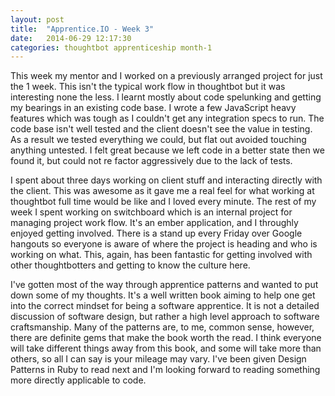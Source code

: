 ```yaml
---
layout: post
title:  "Apprentice.IO - Week 3"
date:   2014-06-29 12:17:30
categories: thoughtbot apprenticeship month-1
---
```


This week my mentor and I worked on a previously arranged project for just the 1
week. This isn't the typical work flow in thoughtbot but it was interesting none
the less. I learnt mostly about code spelunking and getting my bearings in an
existing code base. I wrote a few JavaScript heavy features which was tough as I
couldn't get any integration specs to run. The code base isn't well tested and
the client doesn't see the value in testing. As a result we tested everything we
could, but flat out avoided touching anything untested. I felt great because we
left code in a better state then we found it, but could not re factor
aggressively due to the lack of tests.

I spent about three days working on client stuff and interacting directly with
the client. This was awesome as it gave me a real feel for what working at
thoughtbot full time would be like and I loved every minute. The rest of my week
I spent working on switchboard which is an internal project for managing project
work flow. It's an ember application, and I throughly enjoyed getting involved.
There is a stand up every Friday over Google hangouts so everyone is aware of
where the project is heading and who is working on what. This, again, has been
fantastic for getting involved with other thoughtbotters and getting to know the
culture here.

I've gotten most of the way through apprentice patterns and wanted to put down
some of my thoughts. It's a well written book aiming to help one get into the
correct mindset for being a software apprentice. It is not a detailed discussion
of software design, but rather a high level approach to software craftsmanship.
Many of the patterns are, to me, common sense, however, there are definite gems
that make the book worth the read. I think everyone will take different things
away from this book, and some will take more than others, so all I can say is
your mileage may vary. I've been given Design Patterns in Ruby to read next and
I'm looking forward to reading something more directly applicable to code.
